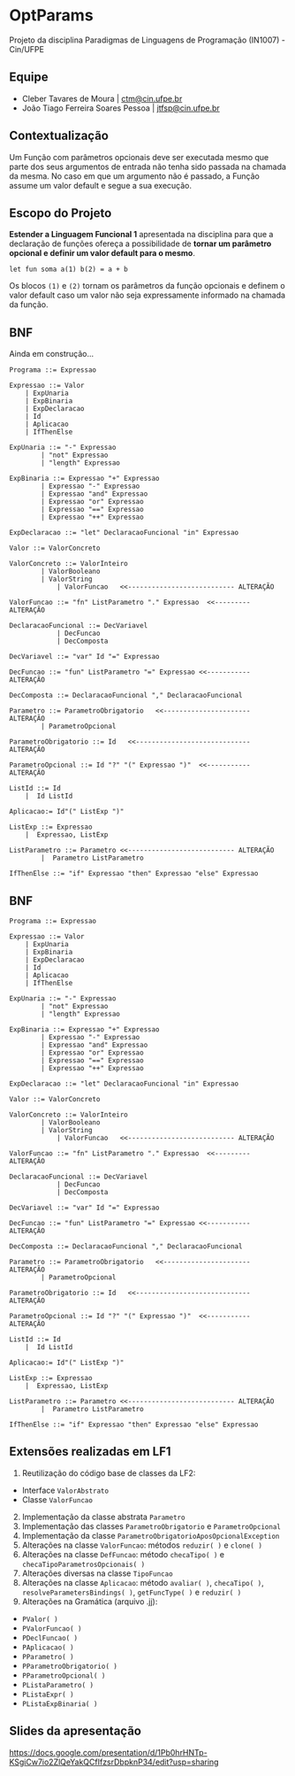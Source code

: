 # OptParams
Projeto da disciplina Paradigmas de Linguagens de Programação (IN1007) - Cin/UFPE

## Equipe
* Cleber Tavares de Moura | ctm@cin.ufpe.br
* João Tiago Ferreira Soares Pessoa | jtfsp@cin.ufpe.br

## Contextualização
Um Função com parâmetros opcionais deve ser executada mesmo que parte dos seus argumentos de entrada não tenha sido passada na chamada da mesma.
No caso em que um argumento não é passado, a Função assume um valor default e segue a sua execução.

## Escopo do Projeto
**Estender a Linguagem Funcional 1** apresentada na disciplina para que a declaração de funções ofereça a possibilidade de **tornar um parâmetro opcional e definir um valor default para o mesmo**.

```
let fun soma a(1) b(2) = a + b
```

Os blocos ``(1)`` e ``(2)`` tornam os parâmetros da função opcionais e definem o valor default caso um valor não seja expressamente informado na chamada da função.

## BNF
Ainda em construção...
```
Programa ::= Expressao

Expressao ::= Valor
	| ExpUnaria
	| ExpBinaria
	| ExpDeclaracao
	| Id
	| Aplicacao
	| IfThenElse

ExpUnaria ::= "-" Expressao 
		| "not" Expressao 
		| "length" Expressao

ExpBinaria ::= Expressao "+" Expressao
		| Expressao "-" Expressao
		| Expressao "and" Expressao
		| Expressao "or" Expressao
		| Expressao "==" Expressao
		| Expressao "++" Expressao

ExpDeclaracao ::= "let" DeclaracaoFuncional "in" Expressao

Valor ::= ValorConcreto

ValorConcreto ::= ValorInteiro 
		| ValorBooleano 
		| ValorString
      		| ValorFuncao	<<--------------------------- ALTERAÇÃO

ValorFuncao ::= "fn" ListParametro "." Expressao  <<--------- ALTERAÇÃO

DeclaracaoFuncional ::= DecVariavel
			| DecFuncao
			| DecComposta

DecVariavel ::= "var" Id "=" Expressao

DecFuncao ::= "fun" ListParametro "=" Expressao	<<----------- ALTERAÇÃO

DecComposta ::= DeclaracaoFuncional "," DeclaracaoFuncional

Parametro ::= ParametroObrigatorio   <<---------------------- ALTERAÇÃO 
		| ParametroOpcional

ParametroObrigatorio ::= Id   <<----------------------------- ALTERAÇÃO

ParametroOpcional ::= Id "?" "(" Expressao ")"	<<----------- ALTERAÇÃO

ListId ::= Id  
	|  Id ListId

Aplicacao:= Id"(" ListExp ")"

ListExp ::= Expressao  
	|  Expressao, ListExp

ListParametro ::= Parametro	<<--------------------------- ALTERAÇÃO
		|  Parametro ListParametro

IfThenElse ::= "if" Expressao "then" Expressao "else" Expressao
```

## BNF
```
Programa ::= Expressao

Expressao ::= Valor
	| ExpUnaria
	| ExpBinaria
	| ExpDeclaracao
	| Id
	| Aplicacao
	| IfThenElse

ExpUnaria ::= "-" Expressao 
		| "not" Expressao 
		| "length" Expressao

ExpBinaria ::= Expressao "+" Expressao
		| Expressao "-" Expressao
		| Expressao "and" Expressao
		| Expressao "or" Expressao
		| Expressao "==" Expressao
		| Expressao "++" Expressao

ExpDeclaracao ::= "let" DeclaracaoFuncional "in" Expressao

Valor ::= ValorConcreto

ValorConcreto ::= ValorInteiro 
		| ValorBooleano 
		| ValorString
      		| ValorFuncao	<<--------------------------- ALTERAÇÃO

ValorFuncao ::= "fn" ListParametro "." Expressao  <<--------- ALTERAÇÃO

DeclaracaoFuncional ::= DecVariavel
			| DecFuncao
			| DecComposta

DecVariavel ::= "var" Id "=" Expressao

DecFuncao ::= "fun" ListParametro "=" Expressao	<<----------- ALTERAÇÃO

DecComposta ::= DeclaracaoFuncional "," DeclaracaoFuncional

Parametro ::= ParametroObrigatorio   <<---------------------- ALTERAÇÃO 
		| ParametroOpcional

ParametroObrigatorio ::= Id   <<----------------------------- ALTERAÇÃO

ParametroOpcional ::= Id "?" "(" Expressao ")"	<<----------- ALTERAÇÃO

ListId ::= Id  
	|  Id ListId

Aplicacao:= Id"(" ListExp ")"

ListExp ::= Expressao  
	|  Expressao, ListExp

ListParametro ::= Parametro	<<--------------------------- ALTERAÇÃO
		|  Parametro ListParametro

IfThenElse ::= "if" Expressao "then" Expressao "else" Expressao
```

## Extensões realizadas em LF1
1. Reutilização do código base de classes da LF2:
* Interface ```ValorAbstrato```
* Classe ```ValorFuncao```
2. Implementação da classe abstrata ```Parametro```
3. Implementação das classes ```ParametroObrigatorio``` e ```ParametroOpcional```
4. Implementação da classe ```ParametroObrigatorioAposOpcionalException```
5. Alterações na classe ```ValorFuncao```: métodos ```reduzir( )``` e ```clone( )```
6. Alterações na classe ```DefFuncao```: método ```checaTipo( )``` e ```checaTipoParametrosOpcionais( )```
7. Alterações diversas na classe ```TipoFuncao```
8. Alterações na classe ```Aplicacao```: método ```avaliar( )```, ```checaTipo( )```, ```resolveParametersBindings( )```, ```getFuncType( )``` e ```reduzir( )```
9. Alterações na Gramática (arquivo .jj):
* ```PValor( )```
* ```PValorFuncao( )```
* ```PDeclFuncao( )```
* ```PAplicacao( )```
* ```PParametro( )```
* ```PParametroObrigatorio( )```
* ```PParametroOpcional( )```
* ```PListaParametro( )```
* ```PListaExpr( )```
* ```PListaExpBinaria( )```

## Slides da apresentação
https://docs.google.com/presentation/d/1Pb0hrHNTp-KSgiCw7io2ZlQeYakQCfIfzsrDbpknP34/edit?usp=sharing

